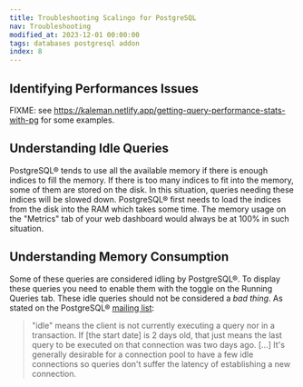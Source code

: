```yaml
---
title: Troubleshooting Scalingo for PostgreSQL
nav: Troubleshooting
modified_at: 2023-12-01 00:00:00
tags: databases postgresql addon
index: 8
---
```


## Identifying Performances Issues

FIXME:
see https://kaleman.netlify.app/getting-query-performance-stats-with-pg for
some examples.

## Understanding Idle Queries

PostgreSQL® tends to use all the available memory if there is enough indices to
fill the memory. If there is too many indices to fit into the memory, some of
them are stored on the disk. In this situation, queries needing these indices
will be slowed down. PostgreSQL® first needs to load the indices from the disk
into the RAM which takes some time. The memory usage on the "Metrics" tab of
your web dashboard would always be at 100% in such situation.


## Understanding Memory Consumption

Some of these queries are considered idling by PostgreSQL®. To display these
queries you need to enable them with the toggle on the Running Queries tab.
These idle queries should not be considered a _bad thing_. As
stated on the PostgreSQL® [mailing list](https://postgrespro.com/list/id/CAC6ry0LFHv+eMjpde_3jqfSnG9hg2O6s=9VTwLh2jiYydXSqGg@mail.gmail.com):

> "idle" means the client is not currently executing a query nor in a
  transaction. If [the start date] is 2 days old, that just means the last
  query to be executed on that connection was two days ago. [...] It's
  generally desirable for a connection pool to have a few idle connections so
  queries don't suffer the latency of establishing a new connection.

